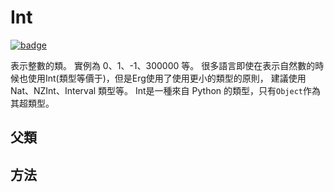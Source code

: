 # Int

[![badge](https://img.shields.io/endpoint.svg?url=https%3A%2F%2Fgezf7g7pd5.execute-api.ap-northeast-1.amazonaws.com%2Fdefault%2Fsource_up_to_date%3Fowner%3Derg-lang%26repos%3Derg%26ref%3Dmain%26path%3Ddoc/EN/API/types/classes/Int.md%26commit_hash%3Dd15cbbf7b33df0f78a575cff9679d84c36ea3ab1)](https://gezf7g7pd5.execute-api.ap-northeast-1.amazonaws.com/default/source_up_to_date?owner=erg-lang&repos=erg&ref=main&path=doc/EN/API/types/classes/Int.md&commit_hash=d15cbbf7b33df0f78a575cff9679d84c36ea3ab1)

表示整數的類。 實例為 0、1、-1、300000 等。
很多語言即使在表示自然數的時候也使用Int(類型等價于)，但是Erg使用了使用更小的類型的原則，
建議使用 Nat、NZInt、Interval 類型等。
Int是一種來自 Python 的類型，只有`Object`作為其超類型。

## 父類

## 方法
